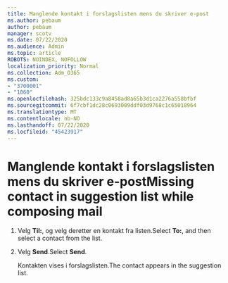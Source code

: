 ```yaml
---
title: Manglende kontakt i forslagslisten mens du skriver e-post
ms.author: pebaum
author: pebaum
manager: scotv
ms.date: 07/22/2020
ms.audience: Admin
ms.topic: article
ROBOTS: NOINDEX, NOFOLLOW
localization_priority: Normal
ms.collection: Adm_O365
ms.custom:
- "3700001"
- "1060"
ms.openlocfilehash: 325bdc133c9a8458ad8a65b3d1ca2276a558bfbf
ms.sourcegitcommit: 6f7cbf1dc28c0693009ddf03d9768c1c65018964
ms.translationtype: MT
ms.contentlocale: nb-NO
ms.lasthandoff: 07/22/2020
ms.locfileid: "45423917"
---
```

# <a name="missing-contact-in-suggestion-list-while-composing-mail"></a><span data-ttu-id="d6d9c-102">Manglende kontakt i forslagslisten mens du skriver e-post</span><span class="sxs-lookup"><span data-stu-id="d6d9c-102">Missing contact in suggestion list while composing mail</span></span>

1. <span data-ttu-id="d6d9c-103">Velg **Til:**, og velg deretter en kontakt fra listen.</span><span class="sxs-lookup"><span data-stu-id="d6d9c-103">Select **To:**, and then select a contact from the list.</span></span>
2. <span data-ttu-id="d6d9c-104">Velg **Send**.</span><span class="sxs-lookup"><span data-stu-id="d6d9c-104">Select **Send**.</span></span>

    <span data-ttu-id="d6d9c-105">Kontakten vises i forslagslisten.</span><span class="sxs-lookup"><span data-stu-id="d6d9c-105">The contact appears in the suggestion list.</span></span>